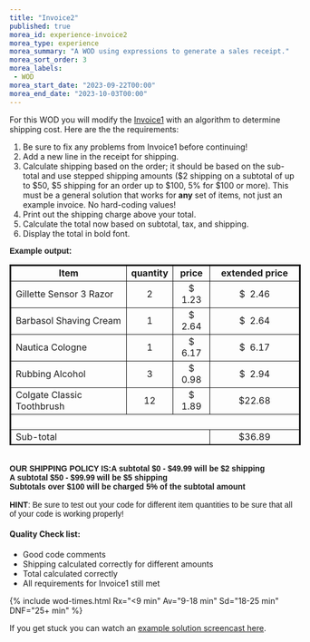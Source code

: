 ```yaml
---
title: "Invoice2"
published: true
morea_id: experience-invoice2
morea_type: experience
morea_summary: "A WOD using expressions to generate a sales receipt."
morea_sort_order: 3
morea_labels:
 - WOD 
morea_start_date: "2023-09-22T00:00"
morea_end_date: "2023-10-03T00:00"
---
```


For this WOD you will modify the [Invoice1](../060.expressions-operators/experience-invoice1.html) with an algorithm to determine shipping cost. Here are the the requirements: 

1. Be sure to fix any problems from Invoice1 before continuing! 
2. Add a new line in the receipt for shipping. 
3. Calculate shipping based on the order; it should be based on the sub-total and use stepped shipping amounts ($2 shipping on a subtotal of up to $50, $5 shipping for an order up to $100, 5% for $100 or more). This must be a general solution that works for **any** set of items, not just an example invoice. No hard-coding values!
4. Print out the shipping charge above your total. 
5. Calculate the total now based on subtotal, tax, and shipping. 
6. Display the total in bold font.

<span style="font-weight: bold;"> </span>
<p> <font face="arial"><span style="font-weight: bold;">Example output:</span>
    </font></p>
<table style="border-collapse: collapse; width: 514px; height: 319px;"
       border="2" bordercolor="#111111" cellpadding="0" cellspacing="0">
    <tbody>
        <tr>
            <td align="center" width="43%"><b>Item</b></td>
            <td width="11%"><b>quantity</b></td>
            <td style="text-align: center;" width="13%"><b>price</b></td>
            <td style="text-align: center;" width="54%"><b>extended price</b></td>
        </tr>
        <tr>
            <td width="43%">Gillette Sensor 3 Razor</td>
            <td align="center" width="11%">2</td>
            <td style="text-align: center;" width="13%">$ 1.23</td>
            <td style="text-align: center;" width="54%">$&nbsp; 2.46</td>
        </tr>
        <tr>
            <td width="43%">Barbasol Shaving Cream</td>
            <td align="center" width="11%">1</td>
            <td style="text-align: center;" width="13%">$ 2.64</td>
            <td style="text-align: center;" width="54%">$&nbsp; 2.64</td>
        </tr>
        <tr>
            <td width="43%">Nautica Cologne</td>
            <td align="center" width="11%">1</td>
            <td style="text-align: center;" width="13%">$ 6.17</td>
            <td style="text-align: center;" width="54%">$&nbsp; 6.17</td>
        </tr>
        <tr>
            <td width="43%">Rubbing Alcohol </td>
            <td align="center" width="11%">3</td>
            <td style="text-align: center;" width="13%">$ 0.98</td>
            <td style="text-align: center;" width="54%">$&nbsp; 2.94</td>
        </tr>
        <tr>
            <td width="43%">Colgate Classic Toothbrush </td>
            <td align="center" width="11%">12</td>
            <td style="text-align: center;" width="13%">$ 1.89</td>
            <td style="text-align: center;" width="54%">$22.68</td>
        </tr>
        <tr>
            <td colspan="4" width="100%">&nbsp;</td>
        </tr>
        <tr>
            <td colspan="3" width="67%">Sub-total</td>
            <td style="text-align: center;" width="54%">$36.89</td>
        </tr>
        <tr>
            <td colspan="3" width="67%"> <font face="arial"> Tax @ 5.75%</font></td>
            <td style="text-align: center;" width="54%">$&nbsp; 2.12</td>
        </tr>
        <tr>
            <td colspan="3" rowspan="1" valign="top">Shipping </td>
            <td style="text-align: center;">$&nbsp; 2.00 </td>
        </tr>
        <tr>
            <td colspan="3" width="67%"><b>Total</b></td>
            <td style="text-align: center;" width="54%"><b>$41.01</b></td>
        </tr>
    </tbody>
</table>
<br>
<font
        face="arial"><b><span style="font-weight: bold;">OUR SHIPPING POLICY
            IS:</span>A subtotal $0 - $49.99 will be $2 shipping<br>
        A subtotal $50 - $99.99 will be $5 shipping<br>
        Subtotals over $100 will be charged 5% of the subtotal amount</b></font>
<font
        face="arial">
<br><br>		
<b>HINT</b>: Be sure to test out your code for different
    item quantities to be sure that all of your code is working properly!</font>
  

#### Quality Check list: 

 - Good code comments
 - Shipping calculated correctly for different amounts
 - Total calculated correctly
 - All requirements for Invoice1 still met

{% include wod-times.html Rx="<9 min" Av="9-18 min" Sd="18-25 min" DNF="25+ min" %}

If you get stuck you can watch an [example solution screencast here](https://youtu.be/voV10EnWLkA). 